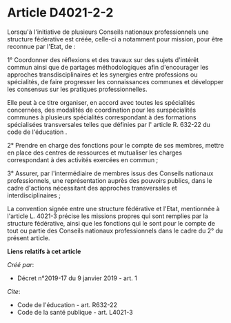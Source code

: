 # Article D4021-2-2

Lorsqu'à l'initiative de plusieurs Conseils nationaux professionnels une structure fédérative est créée, celle-ci a notamment
pour mission, pour être reconnue par l'Etat, de : 

1° Coordonner des réflexions et des travaux sur des sujets d'intérêt commun ainsi que de partages méthodologiques afin
d'encourager les approches transdisciplinaires et les synergies entre professions ou spécialités, de faire progresser les
connaissances communes et développer les consensus sur les pratiques professionnelles. 

Elle peut à ce titre organiser, en accord avec toutes les spécialités concernées, des modalités de coordination pour les
surspécialités communes à plusieurs spécialités correspondant à des formations spécialisées transversales telles que définies
par l' article R. 632-22 du code de l'éducation . 

2° Prendre en charge des fonctions pour le compte de ses membres, mettre en place des centres de ressources et mutualiser les
charges correspondant à des activités exercées en commun ; 

3° Assurer, par l'intermédiaire de membres issus des Conseils nationaux professionnels, une représentation auprès des
pouvoirs publics, dans le cadre d'actions nécessitant des approches transversales et interdisciplinaires ; 

La convention signée entre une structure fédérative et l'Etat, mentionnée à l'article L. 4021-3 précise les missions propres
qui sont remplies par la structure fédérative, ainsi que les fonctions qui le sont pour le compte de tout ou partie des
Conseils nationaux professionnels dans le cadre du 2° du présent article.

**Liens relatifs à cet article**

_Créé par_:

  - Décret n°2019-17 du 9 janvier 2019 - art. 1

_Cite_:

  - Code de l'éducation - art. R632-22
  - Code de la santé publique - art. L4021-3
